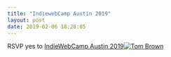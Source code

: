```yaml
---
title: "IndiewebCamp Austin 2019"
layout: post
date: 2019-02-06 18:28:05
---
```

<data class="p-rsvp" value="yes">RSVP yes</data> to <a href="https://2019.indieweb.org/austin" rel="in-reply-to" class="u-in-reply-to h-cite">IndieWebCamp Austin 2019</a><a class="p-author h-card author-icon" rel="author" title="Tom Brown" href="https://herestomwiththeweather.com/"><img src="https://avatars2.githubusercontent.com/u/16299?v=3&s=460" alt="Tom Brown" /></a>
